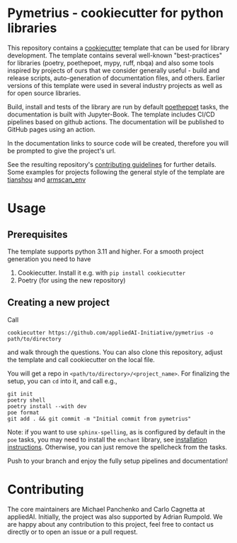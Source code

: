 # Pymetrius - cookiecutter for python libraries

This repository contains a [cookiecutter](https://github.com/cookiecutter/cookiecutter) template 
that can be used for library development. The template contains several well-known "best-practices" for libraries
 (poetry, poethepoet, mypy, ruff, nbqa) and also some tools 
inspired by projects of ours that we consider generally useful - build and release scripts,
auto-generation of documentation files, and others.
Earlier versions of this template were used in several industry projects as well as for open source libraries.

Build, install and tests of the library are run by default [poethepoet](https://github.com/nat-n/poethepoet) tasks, the documentation is built with Jupyter-Book.
The template includes CI/CD pipelines based on github actions. The documentation will be published to GitHub pages using an action.

In the documentation links to source code will be created, therefore you will be prompted to give the project's url.

See the resulting repository's [contributing guidelines](docs/04_contributing/04_contributing.rst) 
for further details. Some examples for projects following the general style of the template are [tianshou](https://github.com/thu-ml/tianshou)
and [armscan_env](https://github.com/appliedAI-Initiative/armscan_env/)

# Usage

## Prerequisites

The template supports python 3.11 and higher. For a smooth project generation you need to have

1) Cookiecutter. Install it e.g. with `pip install cookiecutter`
2) Poetry (for using the new repository)


## Creating a new project

Call

```shell script
cookiecutter https://github.com/appliedAI-Initiative/pymetrius -o path/to/directory
```

and walk through the questions. You can also clone this repository, adjust the template and call cookiecutter on
the local file.

You will get a repo in `<path/to/directory>/<project_name>`. For finalizing the setup, you can `cd` into it, and call
e.g.,

```shell script
git init
poetry shell
poetry install --with dev
poe format
git add . && git commit -m "Initial commit from pymetrius"
```

Note: if you want to use `sphinx-spelling`, as is configured by default in the `poe` tasks, you may need to install the `enchant` library,
see [installation instructions](https://pyenchant.github.io/pyenchant/install.html#installing-the-enchant-c-library). Otherwise, you
can just remove the spellcheck from the tasks.

Push to your branch and enjoy the fully setup pipelines and documentation!


# Contributing
The core maintainers are Michael Panchenko and Carlo Cagnetta at appliedAI. Initially, the project was also supported by Adrian Rumpold.
We are happy about any contribution to this project, feel free to contact us directly or to open an issue or a pull request.
